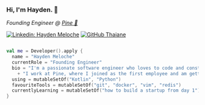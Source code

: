 ### Hi, I'm Hayden. 👋

<p><em>Founding Engineer @ <a href="https://www.pine.ca">Pine 🌲</a></em></p>

[![Linkedin: Hayden Meloche](https://img.shields.io/badge/-HaydenMeloche-blue?style=flat-square&logo=Linkedin&logoColor=white&link=https://www.linkedin.com/in/HaydenMeloche/)](https://www.linkedin.com/in/hayden-meloche/)
[![GitHub Thaiane](https://img.shields.io/github/followers/HaydenMeloche?label=follow&style=social)](https://github.com/HaydenMeloche)

```kotlin

val me = Developer().apply {
  name = "Hayden Meloche"
  currentRole = "Founding Engineer"
  bio = "I'm a passionate software engineer who loves to code and constantly be learning."
    + "I work at Pine, where I joined as the first employee and am getting the chance to help build something new from nothing."
  using = mutableSetOf("Kotlin", "Python")
  favouriteTools = mutableSetOf("git", "docker", "vim", "redis")
  currentlyLearning = mutableSetOf("how to build a startup from day 1")
}

```
